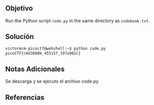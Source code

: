 ## Objetivo
Run the Python script `code.py` in the same directory as `codebook.txt`.
## Solución
```bash
victormcm-picoctf@webshell:~$ python code.py 
picoCTF{c0d3b00k_455157_197a982c}
```
## Notas Adicionales
Se descarga y se ejecuto el archivo code.py
## Referencias
